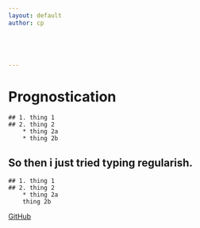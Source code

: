 ```yaml
---
layout: default
author: cp





---
```


# Prognostication
	## 1. thing 1
    ## 2. thing 2
    	* thing 2a
        * thing 2b
       
## So then i just tried typing regularish.
	## 1. thing 1
    ## 2. thing 2
    	* thing 2a
        thing 2b
       
[GitHub](https://docs.google.com/document/d/1FGr2dfDAiOiSPOfM_EJRWwAYqQEDhvOrku3cQer2Ppk/edit)